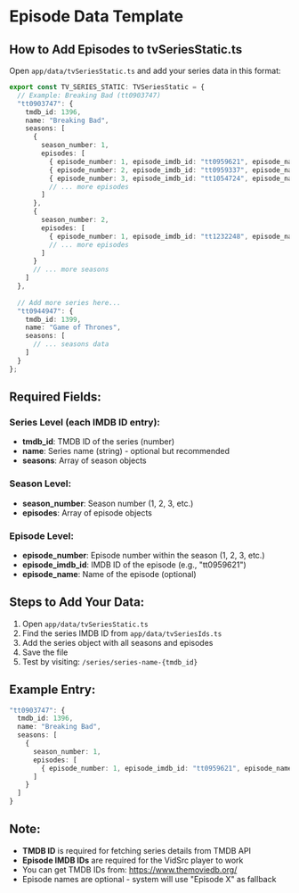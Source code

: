 # Episode Data Template

## How to Add Episodes to tvSeriesStatic.ts

Open `app/data/tvSeriesStatic.ts` and add your series data in this format:

```typescript
export const TV_SERIES_STATIC: TVSeriesStatic = {
  // Example: Breaking Bad (tt0903747)
  "tt0903747": {
    tmdb_id: 1396,
    name: "Breaking Bad",
    seasons: [
      {
        season_number: 1,
        episodes: [
          { episode_number: 1, episode_imdb_id: "tt0959621", episode_name: "Pilot" },
          { episode_number: 2, episode_imdb_id: "tt0959337", episode_name: "Cat's in the Bag..." },
          { episode_number: 3, episode_imdb_id: "tt1054724", episode_name: "...And the Bag's in the River" },
          // ... more episodes
        ]
      },
      {
        season_number: 2,
        episodes: [
          { episode_number: 1, episode_imdb_id: "tt1232248", episode_name: "Seven Thirty-Seven" },
          // ... more episodes
        ]
      }
      // ... more seasons
    ]
  },
  
  // Add more series here...
  "tt0944947": {
    tmdb_id: 1399,
    name: "Game of Thrones",
    seasons: [
      // ... seasons data
    ]
  }
};
```

## Required Fields:

### Series Level (each IMDB ID entry):
- **tmdb_id**: TMDB ID of the series (number)
- **name**: Series name (string) - optional but recommended
- **seasons**: Array of season objects

### Season Level:
- **season_number**: Season number (1, 2, 3, etc.)
- **episodes**: Array of episode objects

### Episode Level:
- **episode_number**: Episode number within the season (1, 2, 3, etc.)
- **episode_imdb_id**: IMDB ID of the episode (e.g., "tt0959621")
- **episode_name**: Name of the episode (optional)

## Steps to Add Your Data:

1. Open `app/data/tvSeriesStatic.ts`
2. Find the series IMDB ID from `app/data/tvSeriesIds.ts`
3. Add the series object with all seasons and episodes
4. Save the file
5. Test by visiting: `/series/series-name-{tmdb_id}`

## Example Entry:

```typescript
"tt0903747": {
  tmdb_id: 1396,
  name: "Breaking Bad",
  seasons: [
    {
      season_number: 1,
      episodes: [
        { episode_number: 1, episode_imdb_id: "tt0959621", episode_name: "Pilot" }
      ]
    }
  ]
}
```

## Note:
- **TMDB ID** is required for fetching series details from TMDB API
- **Episode IMDB IDs** are required for the VidSrc player to work
- You can get TMDB IDs from: https://www.themoviedb.org/
- Episode names are optional - system will use "Episode X" as fallback

